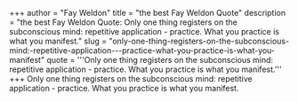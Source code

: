 +++
author = "Fay Weldon"
title = "the best Fay Weldon Quote"
description = "the best Fay Weldon Quote: Only one thing registers on the subconscious mind: repetitive application - practice. What you practice is what you manifest."
slug = "only-one-thing-registers-on-the-subconscious-mind:-repetitive-application---practice-what-you-practice-is-what-you-manifest"
quote = '''Only one thing registers on the subconscious mind: repetitive application - practice. What you practice is what you manifest.'''
+++
Only one thing registers on the subconscious mind: repetitive application - practice. What you practice is what you manifest.
